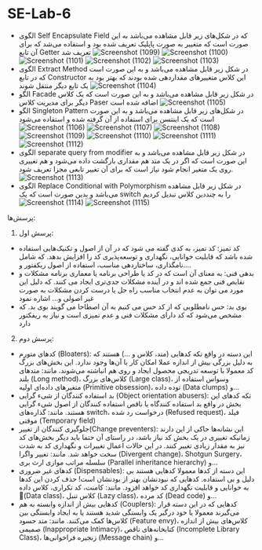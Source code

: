 # SE-Lab-6
- الگوی Self Encapsulate Field که در شکل‌های زیر قابل مشاهده می‌باشد به این صورت است که متغییر به صورت پاپلیک تعریف شده بود و استفاده می‌شد که برای آن تابع Getter تعریف شد
![Screenshot (1099)](https://github.com/GhazaalTaghavi/SE-Lab-6/assets/62201018/328c61e3-1b1b-4859-a267-26c6876ec629)
![Screenshot (1100)](https://github.com/GhazaalTaghavi/SE-Lab-6/assets/62201018/df251277-e62d-4853-a756-3a949b4dae89)
![Screenshot (1101)](https://github.com/GhazaalTaghavi/SE-Lab-6/assets/62201018/e4fdf0cf-4216-4905-b798-017a1a043ed7)
![Screenshot (1102)](https://github.com/GhazaalTaghavi/SE-Lab-6/assets/62201018/bbaa32e8-b12a-4fe9-93de-bdc44ab6983c)
![Screenshot (1103)](https://github.com/GhazaalTaghavi/SE-Lab-6/assets/62201018/77510263-af10-452e-99d2-883359612814)
- الگوی Extract Method در شکل زیر قابل مشاهده می‌باشد و به این صورت است که در تابع Constructor این کلاس متغییر‌های مقداردهی شده بودند که بهتر بود به یک تایع دیگر منتقل شوند
![Screenshot (1104)](https://github.com/GhazaalTaghavi/SE-Lab-6/assets/62201018/80590c1d-5cb4-4049-b1f5-613726e55618)
- الگو Facade در شکل زیر قابل مشاهده می‌باشد و به این صورت است که یک کلاس دیگر برای مدیریت کلاس Paser اضافه شده است
![Screenshot (1105)](https://github.com/GhazaalTaghavi/SE-Lab-6/assets/62201018/1b8f08b5-2ca7-47d9-88ab-f82ec4e08488)
- الگو Singleton Pattern در شکل‌های زیر قابل مشاهده می‌باشد و به این صورت است که یک اینتسن برای استفاده از آن گرفته شده و استفاده می‌شود
![Screenshot (1106)](https://github.com/GhazaalTaghavi/SE-Lab-6/assets/62201018/9d74d04c-ebe9-4c77-a78c-382c062a4f77)
![Screenshot (1107)](https://github.com/GhazaalTaghavi/SE-Lab-6/assets/62201018/a4e17edf-20bf-4d9c-8443-6d7d279f714f)
![Screenshot (1108)](https://github.com/GhazaalTaghavi/SE-Lab-6/assets/62201018/e9a67361-4acc-4e54-8465-1f9fce8372c1)
![Screenshot (1109)](https://github.com/GhazaalTaghavi/SE-Lab-6/assets/62201018/6f022c3d-df7f-49f3-8367-763b350a2d50)
![Screenshot (1110)](https://github.com/GhazaalTaghavi/SE-Lab-6/assets/62201018/56c1db17-de52-45b9-a297-2aea05d15256)
![Screenshot (1111)](https://github.com/GhazaalTaghavi/SE-Lab-6/assets/62201018/3d2c2293-fba6-49b2-86f1-989fd22bc9e2)
![Screenshot (1112)](https://github.com/GhazaalTaghavi/SE-Lab-6/assets/62201018/b902d759-f1e6-4655-a939-35ec58be2ec1)
- الگوی separate query from modifier در شکل زیر قابل مشاهده می‌باشد و به این صورت است که اگر در یک متد هم مقداری بازگشت داده می‌شود و هم تغییری روی یک متغیر انجام شود نیاز است که برای آن تغییر تابعی مجزا تعریف شود.
![Screenshot (1113)](https://github.com/GhazaalTaghavi/SE-Lab-6/assets/62201018/0efc844a-21af-488c-8b84-e4c77f1dafd3)
- الگوی Replace Conditional with Polymorphism در شکل زیر قابل مشاهده می‌باشد و بدین صورت است که یک switch را به چنددین کلاس تبدیل کردیم
![Screenshot (1114)](https://github.com/GhazaalTaghavi/SE-Lab-6/assets/62201018/c908c747-2d76-4ea1-a185-bbd671ee7552)
![Screenshot (1115)](https://github.com/GhazaalTaghavi/SE-Lab-6/assets/62201018/3af8893a-75ee-4f83-a5f0-0888e4a0dc79)

پرسش‌ها:
1. پرسش اول:
- کد تمیز: کد تمیز، به کدی گفته می شود که در آن از اصول و تکنیک‌هایی استفاده شده باشد که قابلیت خوانایی، نگهداری و توسعه‌پذیری کد را افزایش بدهد. که شامل نامگذاری، ساختاردهی مناسب، استفاده از اصول ریکفتور و....
- بدهی فنی: به معنای آن است که در کد یا طراحی برنامه یا معماری برنامه مشکلات و نقایص فنی جمع شده اند و در آینده مشکلات جدی‌تری ایجاد می کنند. که دلیل این مورد می توان به عدم انتخاب مناسب راه حل یا درست کردن مشکلات به صورت غیر اصولی و... اشاره نمود
- بوی بد: حس نامطلوبی که از کد حس می کنیم به آن اصطاحا می گویند بوی بد. که مشخص می‌شود که کد دارای مشکلات فنی و عدم تمیزی است و نیاز به ریفکتور دارد
2. پرسش دوم:
  - کدهای متورم (Bloaters): این دسته در واقع تکه کدهایی (متد، کلاس و ...) هستند که به دلیل بزرگی بیش از اندازه عملا امکان کار با آن‌ها وجود ندارد. این بخش‌های بزرگ کد معمولا با توسعه تدریجی محصول ایجاد و روی هم انباشته می‌شوند. مانند: متدهای بلند (Long method)، کلاس‌های بزرگ (Large class)، وسواس استفاده از متغیرهای داده‌ای اولیه (Primitive obsession)، توده داده (Data clumps) و...
  - بد استفاده کنندگان از شیء گرایی (Object orientation abusers): تکه کدهای این بخش در واقع بد استفاده کنندگاه یا ناقص استفاده کنندگان از اصول شیء گرایی هستند. مانند: گذاره‌های switch، درخواست رد شده (Refused request)، فیلد موقتی (Temporary field)
  - جلوگیری کنندگان از تغییر(Change preventers): این نشانه‌ها حاکی از این دارند زمانیکه تغییری در یک بخش کد نیاز باشد، در راستای آن حتما باید دیگر بخش‌های کد نیز به مقدار زیادی تغییر کنند. در این حالات اعمال تغییرات و نگهداری کد به شدت سخت خواهد شد. مانند: تغییر واگرا (Divergent change)، Shotgun Surgery، سلسله مراتب موازی ارث بری (Parallel inheritance hierarchy) و...
  - کدهای غیر ضروری (Dispensables): این دسته از کدها معمولا کدهایی هستند بی دلیل و بی استفاده. کدهایی که نبودنشان بهتر از بودنشان است! حذف کردن این کدها به خوانایی و قابلیت نگهداری کد خواهد افزود. مانند: کامنت، کد تکراری، کلاس داده (ِData class)، کلاس تنبل (Lazy class)، کد مرده (Dead code) و...
  - کدهایی بیش از اندازه وابسته به هم (Couplers): کدهایی که در این دسته قرار می‌گیرند معمولا یا خود درگیر یک وابستگی شدید هستند یا به ایجاد وابستگی بین کلاس‌ها کمک می‌کنند. مانند: متد حسود (Feature envy)، کلاس‌های بیش از اندازه صمیمی (Inappropriate Intimacy)، کتابخانه‌های ناقص (Incomplete Library Class)، زنجیره فراخوانی‌ها (Message chain) و...
  
